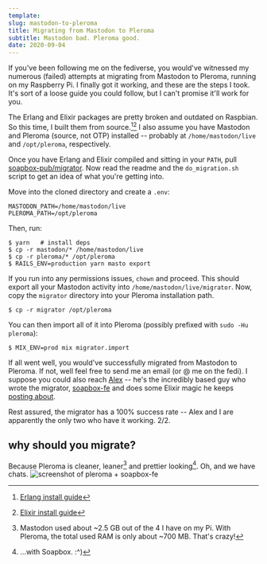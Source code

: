 ```yaml
---
template:
slug: mastodon-to-pleroma
title: Migrating from Mastodon to Pleroma
subtitle: Mastodon bad. Pleroma good.
date: 2020-09-04
---
```


If you've been following me on the fediverse, you would've witnessed my
numerous (failed) attempts at migrating from Mastodon to Pleroma,
running on my Raspberry Pi. I finally got it working, and these are the
steps I took. It's sort of a loose guide you could follow, but I can't
promise it'll work for you.

The Erlang and Elixir packages are pretty broken and outdated on
Raspbian. So this time, I built them from source.[^1][^2] I also assume
you have Mastodon and Pleroma (source, not OTP) installed -- probably at
`/home/mastodon/live` and `/opt/pleroma`, respectively.

Once you have Erlang and Elixir compiled and sitting in your `PATH`,
pull [soapbox-pub/migrator](https://gitlab.com/soapbox-pub/migrator).
Now read the readme and the `do_migration.sh` script to get an idea of
what you're getting into.

Move into the cloned directory and create a `.env`:

```shell
MASTODON_PATH=/home/mastodon/live
PLEROMA_PATH=/opt/pleroma
```

Then, run:

```console
$ yarn   # install deps
$ cp -r mastodon/* /home/mastodon/live
$ cp -r pleroma/* /opt/pleroma
$ RAILS_ENV=production yarn masto export
```

If you run into any permissions issues, `chown` and proceed. This should
export all your Mastodon activity into `/home/mastodon/live/migrator`.
Now, copy the `migrator` directory into your Pleroma installation path.

```console
$ cp -r migrator /opt/pleroma
```

You can then import all of it into Pleroma (possibly prefixed with `sudo
-Hu pleroma`):
```console
$ MIX_ENV=prod mix migrator.import
```

If all went well, you would've successfully migrated from Mastodon to
Pleroma. If not, well feel free to send me an email (or @ me on the fedi).
I suppose you could also reach [Alex](https://alexgleason.me) -- he's
the incredibly based guy who wrote the migrator,
[soapbox-fe](https://soapbox.pub) and does some Elixir magic he keeps
[posting about](https://gleasonator.com/@alex).

Rest assured, the migrator has a 100% success rate -- Alex and I are
apparently the only two who have it working. 2/2.

## why should you migrate?

Because Pleroma is cleaner, leaner[^3] and prettier looking[^4]. Oh, and we
have chats.
![screenshot of pleroma + soapbox-fe](https://x.icyphox.sh/l8g5y.png)

[^1]: [Erlang install guide](http://erlang.org/doc/installation_guide/INSTALL.html)
[^2]: [Elixir install guide](https://elixir-lang.org/install.html#compiling-from-source-unix-and-mingw)
[^3]: Mastodon used about ~2.5 GB out of the 4 I have on my Pi. With
      Pleroma, the total used RAM is only about ~700 MB. That's crazy!
[^4]: ...with Soapbox. :^)

